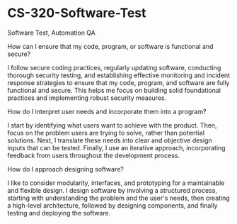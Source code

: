 # CS-320-Software-Test
Software Test, Automation QA

How can I ensure that my code, program, or software is functional and secure?

I follow secure coding practices, regularly updating software, conducting thorough security testing, and establishing effective monitoring and incident response strategies to ensure that my code, program, and software are fully functional and secure. This helps me focus on building solid foundational practices and implementing robust security measures.

How do I interpret user needs and incorporate them into a program?

I start by identifying what users want to achieve with the product.
Then, focus on the problem users are trying to solve, rather than potential solutions.
Next, I translate these needs into clear and objective design inputs that can be tested.
Finally, I use an iterative approach, incorporating feedback from users throughout the development process.

How do I approach designing software?

I like to consider modularity, interfaces, and prototyping for a maintainable and flexible design.
I design software by involving a structured process, starting with understanding the problem and the user's needs, then creating a high-level architecture, followed by designing components, and finally testing and deploying the software.
